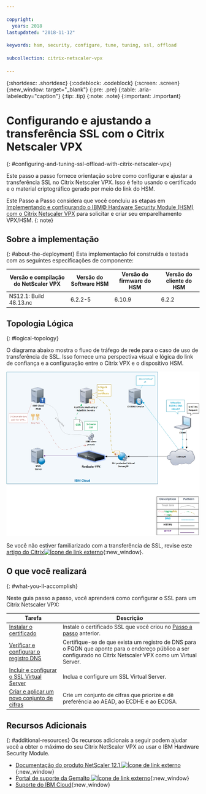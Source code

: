 ```yaml
---

copyright:
  years: 2018
lastupdated: "2018-11-12"

keywords: hsm, security, configure, tune, tuning, ssl, offload

subcollection: citrix-netscaler-vpx

---
```


{:shortdesc: .shortdesc}
{:codeblock: .codeblock}
{:screen: .screen}
{:new_window: target="_blank"}
{:pre: .pre}
{:table: .aria-labeledby="caption"}
{:tip: .tip}
{:note: .note}
{:important: .important}

# Configurando e ajustando a transferência SSL com o Citrix Netscaler VPX
{: #configuring-and-tuning-ssl-offload-with-citrix-netscaler-vpx}

Este passo a passo fornece orientação sobre como configurar e ajustar a transferência SSL no Citrix Netscaler VPX. Isso é feito usando o certificado e o material criptográfico gerado por meio do link do HSM.

Este Passo a Passo considera que você concluiu as etapas em [Implementando e configurando o IBM© Hardware Security Module (HSM) com o Citrix Netscaler VPX](/docs/infrastructure/citrix-netscaler-vpx?topic=citrix-netscaler-vpx-deploying-and-configuring-the-ibm-hardware-security-module-hsm-with-citrix-netscaler-vpx) para solicitar e criar seu emparelhamento VPX/HSM.
{: note}

## Sobre a implementação
{: #about-the-deployment}
Esta implementação foi construída e testada com as seguintes especificações de componente:

| Versão e compilação do NetScaler VPX	| Versão do Software HSM | Versão do firmware do HSM | Versão do cliente do HSM |
| ------------- | ------------- | ------------- | ------------- |
| NS12.1: Build 48.13.nc | 6.2.2-5 | 6.10.9 | 6.2.2 |


## Topologia Lógica
{: #logical-topology}

O diagrama abaixo mostra o fluxo de tráfego de rede para o caso de uso de transferência de SSL. Isso fornece uma perspectiva visual e lógica do link de confiança e a configuração entre o Citrix VPX e o dispositivo HSM.

<img src="images/network-flows-logical-topology.jpg" alt="drawing" style="width: 700px;"/>

Se você não estiver familiarizado com a transferência de SSL, revise este [artigo do Citrix![Ícone de link externo](../../icons/launch-glyph.svg "Ícone de link externo")](https://docs.citrix.com/en-us/netscaler/12-1/ssl.html){:new_window}.

## O que você realizará
{: #what-you-ll-accomplish}

Neste guia passo a passo, você aprenderá como configurar o SSL para um Citrix Netscaler VPX:

Tarefa  | Descrição
------------- | -------------
[Instalar o certificado](/docs/infrastructure/citrix-netscaler-vpx?topic=citrix-netscaler-vpx-install-your-ssl-certificate) | Instale o certificado SSL que você criou no [Passo a passo](/docs/infrastructure/citrix-netscaler-vpx?topic=citrix-netscaler-vpx-deploying-and-configuring-the-ibm-hardware-security-module-hsm-with-citrix-netscaler-vpx) anterior.
[Verificar e configurar o registro DNS](/docs/infrastructure/citrix-netscaler-vpx?topic=citrix-netscaler-vpx-check-and-configure-the-dns-record) | Certifique-se de que exista um registro de DNS para o FQDN que aponte para o endereço público a ser configurado no Citrix Netscaler VPX como um Virtual Server.
[Incluir e configurar o SSL Virtual Server](/docs/infrastructure/citrix-netscaler-vpx?topic=citrix-netscaler-vpx-add-and-configure-the-ssl-virtual-server) | Inclua e configure um SSL Virtual Server.
[Criar e aplicar um novo conjunto de cifras](/docs/infrastructure/citrix-netscaler-vpx?topic=citrix-netscaler-vpx-create-and-apply-a-new-cipher-suite) | Crie um conjunto de cifras que priorize e dê preferência ao AEAD, ao ECDHE e ao ECDSA.

## Recursos Adicionais
{: #additional-resources}
Os recursos adicionais a seguir podem ajudar você a obter o máximo do seu Citrix NetScaler VPX ao usar o IBM Hardware Security Module.

* [Documentação do produto NetScaler 12.1 ![Ícone de link externo](../../icons/launch-glyph.svg "Ícone de link externo")](https://docs.citrix.com/en-us/netscaler/12-1/){:new_window}
* [Portal de suporte da Gemalto ![Ícone de link externo](../../icons/launch-glyph.svg "Ícone de link externo")](https://supportportal.gemalto.com/csm?id=csm_index){:new_window}
* [Suporte do IBM Cloud](/docs/get-support?topic=get-support-using-avatar){:new_window}
